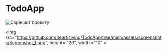# TodoApp

![Скріншот проєкту](https://github.com/heartislying/TodoApp/tree/main/assets/screenshots/Screenshot_1.png, "Screenshot_1")

<img src="https://github.com/heartislying/TodoApp/tree/main/assets/screenshots/Screenshot_1.png", height= "20", width ="10" >
